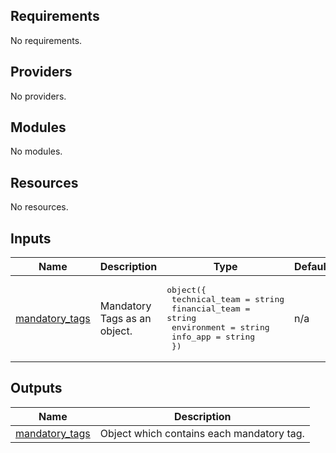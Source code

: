 <!-- BEGIN_TF_DOCS -->
## Requirements

No requirements.

## Providers

No providers.

## Modules

No modules.

## Resources

No resources.

## Inputs

| Name | Description | Type | Default | Required |
|------|-------------|------|---------|:--------:|
| <a name="input_mandatory_tags"></a> [mandatory\_tags](#input\_mandatory\_tags) | Mandatory Tags as an object. | <pre>object({<br>    technical_team      = string<br>    financial_team      = string<br>    environment         = string<br>     info_app            = string<br>  })</pre> | n/a | yes |

## Outputs

| Name | Description |
|------|-------------|
| <a name="output_mandatory_tags"></a> [mandatory\_tags](#output\_mandatory\_tags) | Object which contains each mandatory tag. |
<!-- END_TF_DOCS -->
